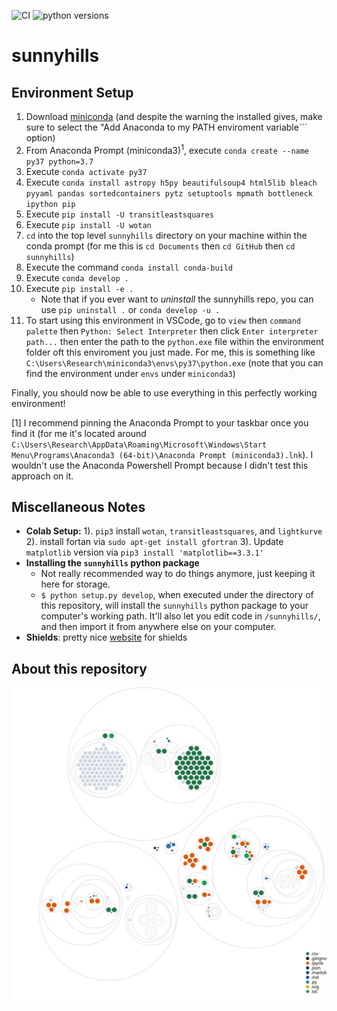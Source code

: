 ![CI](https://github.com/HarritonResearchLab/sunnyhills/actions/workflows/main.yml/badge.svg?event=push)
![python versions](https://img.shields.io/badge/python-3.7-blue&logo=Python&style=Plastic)

# sunnyhills


## Environment Setup
1. Download [miniconda](https://docs.conda.io/projects/conda/en/latest/user-guide/install/windows.html) (and despite the warning the installed gives, make sure to select the "Add Anaconda to my PATH enviroment variable``` option) 
2. From Anaconda Prompt (miniconda3)<sup>1</sup>, execute ```conda create --name py37 python=3.7```
3. Execute ```conda activate py37```
4. Execute ```conda install astropy h5py beautifulsoup4 html5lib bleach pyyaml pandas sortedcontainers pytz setuptools mpmath bottleneck ipython pip```
5. Execute ```pip install -U transitleastsquares```
6. Execute ```pip install -U wotan```
7. ```cd``` into the top level ```sunnyhills``` directory on your machine within the conda prompt (for me this is ```cd Documents``` then ```cd GitHub``` then ```cd sunnyhills```)
8. Execute the command ```conda install conda-build```
9. Execute ```conda develop .```
10. Execute ```pip install -e .```
    * Note that if you ever want to *uninstall* the sunnyhills repo, you can use ```pip uninstall .``` or ```conda develop -u .```
11. To start using this environment in VSCode, go to ```view``` then ```command palette``` then ```Python: Select Interpreter``` then click ```Enter interpreter path...``` then enter the path to the ```python.exe``` file within the environment folder oft this enviroment you just made. For me, this is something like ```C:\Users\Research\miniconda3\envs\py37\python.exe``` (note that you can find the environment under ```envs``` under ```miniconda3```)

Finally, you should now be able to use everything in this perfectly working environment! 

[1] I recommend pinning the Anaconda Prompt to your taskbar once you find it (for me it's located around ```C:\Users\Research\AppData\Roaming\Microsoft\Windows\Start Menu\Programs\Anaconda3 (64-bit)\Anaconda Prompt (miniconda3).lnk```). I wouldn't use the Anaconda Powershell Prompt because I didn't test this approach on it. 




## Miscellaneous Notes
* **Colab Setup:** 1). ```pip3``` install ```wotan```, ```transitleastsquares```, and ```lightkurve``` 2). install fortan  via  ```sudo apt-get install gfortran``` 3). Update ```matplotlib``` version via ```pip3 install 'matplotlib==3.3.1'``` 
* **Installing the `sunnyhills` python package**
    * Not really recommended way to do things anymore, just keeping it here for storage. 
    * `$ python setup.py develop`, when executed under the directory of this repository, will install the `sunnyhills` python package to
    your computer's working path.  It'll also let you edit code in `/sunnyhills/`,
    and then import it from anywhere else on your computer.
* **Shields**: pretty nice [website](https://shields.io/category/platform-support) for shields

## About this repository
![Visualization of this repo](./diagram.svg)
